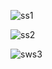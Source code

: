 
![ss1](https://user-images.githubusercontent.com/75706122/144146607-9f5e1900-4e7b-40b6-8227-c535bcaa99d6.png)

![ss2](https://user-images.githubusercontent.com/75706122/144146617-37a02d05-b680-43f3-a5d6-a14c830fc4f7.png)

![sws3](https://user-images.githubusercontent.com/75706122/144146624-97ca511b-5b34-4ab6-ad73-64e87437e686.png)


